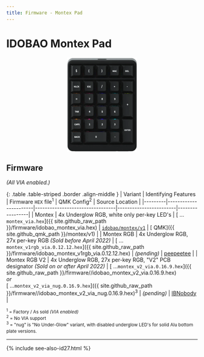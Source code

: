 ```yaml
---
title: Firmware - Montex Pad
---
```


# IDOBAO Montex Pad

<img src="../assets/img/idobao-id27.png" height="250" width="auto" style="display:block;margin-left:auto;margin-right:auto;">

## Firmware

*(All VIA enabled.)*

{: .table .table-striped .border .align-middle }
| Variant | Identifying Features  | Firmware `HEX` file<sup>1</sup> | QMK Config<sup>2</sup> | Source Location |
|---------|-----------------------|---------------------------------|------------------------|-----------------|
| Montex | 4x Underglow RGB, white only per-key LED's | [<i class="fas fa-microchip"></i> &hellip;`montex_via.hex`]({{ site.github_raw_path }}/firmware/idobao_montex_via.hex) | [<i class="fas fa-cog"></i> `idobao/montex/v1`](https://config.qmk.fm/#/idobao/montex/v1/LAYOUT_numpad_6x5) | [<i class="fab fa-github"></i> QMK]({{ site.github_qmk_path }}/montex/v1) |
| Montex RGB | 4x Underglow RGB, 27x per-key RGB <i class="text-danger">(Sold before April 2022)</i> | [<i class="fas fa-microchip"></i> &hellip;`montex_v1rgb_via.0.12.12.hex`]({{ site.github_raw_path }}/firmware/idobao_montex_v1rgb_via.0.12.12.hex) | *(pending)* | [<i class="fab fa-github"></i> peepeetee](https://github.com/peepeetee/qmk_firmware/tree/montex_rgb/keyboards/idobao/montex) |
| Montex RGB V2 | 4x Underglow RGB, 27x per-key RGB, "V2" PCB designator <i class="text-danger">(Sold on or after April 2022)</i> | [<i class="fas fa-microchip"></i> &hellip;`montex_v2_via.0.16.9.hex`]({{ site.github_raw_path }}/firmware//idobao_montex_v2_via.0.16.9.hex) <br><span class="d-block text-center">*or*<span><br> [<i class="fas fa-microchip"></i> &hellip;`montex_v2_via_nug.0.16.9.hex`]({{ site.github_raw_path }}/firmware//idobao_montex_v2_via_nug.0.16.9.hex)<sup>3</sup> | *(pending)* | [<i class="fab fa-github"></i> IBNobody](https://github.com/IBNobody/qmk_firmware/tree/idobao_montex_v2/keyboards/idobao/montex/v2) |

<small class="text-muted"><sup>1</sup> = Factory / As sold *(VIA enabled)*<br>
<sup>2</sup> = <i class="fas fa-exclamation-triangle"></i> No VIA support<br>
<sup>3</sup> = "nug" is "No Under-Glow" variant, with disabled underglow LED's for solid Alu bottom plate versions.</small>

---

{% include see-also-id27.html %}
